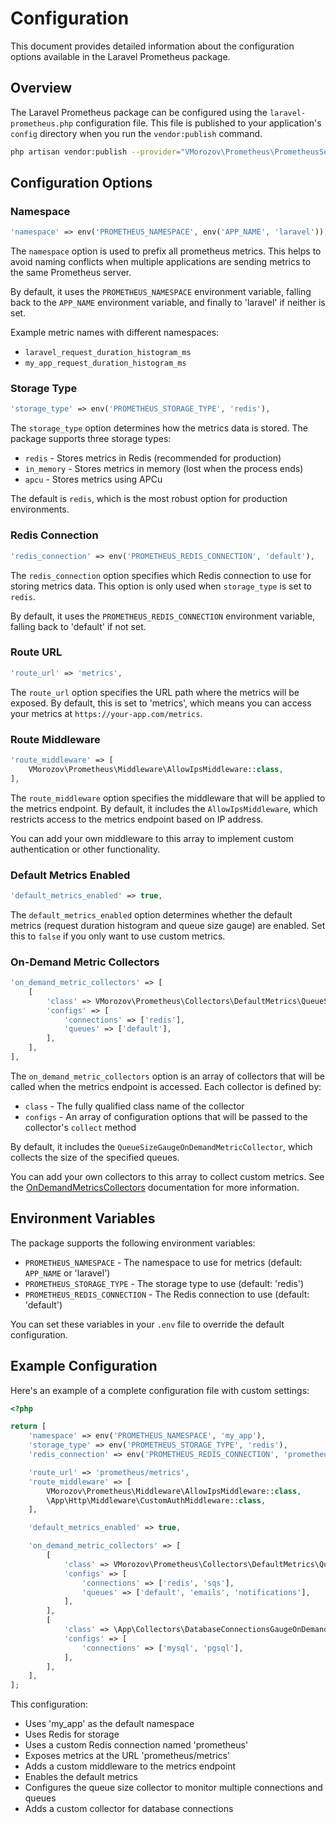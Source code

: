 # Configuration

This document provides detailed information about the configuration options available in the Laravel Prometheus package.

## Overview

The Laravel Prometheus package can be configured using the `laravel-prometheus.php` configuration file. This file is published to your application's `config` directory when you run the `vendor:publish` command.

```bash
php artisan vendor:publish --provider="VMorozov\Prometheus\PrometheusServiceProvider"
```

## Configuration Options

### Namespace

```php
'namespace' => env('PROMETHEUS_NAMESPACE', env('APP_NAME', 'laravel')),
```

The `namespace` option is used to prefix all prometheus metrics. This helps to avoid naming conflicts when multiple applications are sending metrics to the same Prometheus server.

By default, it uses the `PROMETHEUS_NAMESPACE` environment variable, falling back to the `APP_NAME` environment variable, and finally to 'laravel' if neither is set.

Example metric names with different namespaces:
- `laravel_request_duration_histogram_ms`
- `my_app_request_duration_histogram_ms`

### Storage Type

```php
'storage_type' => env('PROMETHEUS_STORAGE_TYPE', 'redis'),
```

The `storage_type` option determines how the metrics data is stored. The package supports three storage types:

- `redis` - Stores metrics in Redis (recommended for production)
- `in_memory` - Stores metrics in memory (lost when the process ends)
- `apcu` - Stores metrics using APCu

The default is `redis`, which is the most robust option for production environments.

### Redis Connection

```php
'redis_connection' => env('PROMETHEUS_REDIS_CONNECTION', 'default'),
```

The `redis_connection` option specifies which Redis connection to use for storing metrics data. This option is only used when `storage_type` is set to `redis`.

By default, it uses the `PROMETHEUS_REDIS_CONNECTION` environment variable, falling back to 'default' if not set.

### Route URL

```php
'route_url' => 'metrics',
```

The `route_url` option specifies the URL path where the metrics will be exposed. By default, this is set to 'metrics', which means you can access your metrics at `https://your-app.com/metrics`.

### Route Middleware

```php
'route_middleware' => [
    VMorozov\Prometheus\Middleware\AllowIpsMiddleware::class,
],
```

The `route_middleware` option specifies the middleware that will be applied to the metrics endpoint. By default, it includes the `AllowIpsMiddleware`, which restricts access to the metrics endpoint based on IP address.

You can add your own middleware to this array to implement custom authentication or other functionality.

### Default Metrics Enabled

```php
'default_metrics_enabled' => true,
```

The `default_metrics_enabled` option determines whether the default metrics (request duration histogram and queue size gauge) are enabled. Set this to `false` if you only want to use custom metrics.

### On-Demand Metric Collectors

```php
'on_demand_metric_collectors' => [
    [
        'class' => VMorozov\Prometheus\Collectors\DefaultMetrics\QueueSizeGaugeOnDemandMetricCollector::class,
        'configs' => [
            'connections' => ['redis'],
            'queues' => ['default'],
        ],
    ],
],
```

The `on_demand_metric_collectors` option is an array of collectors that will be called when the metrics endpoint is accessed. Each collector is defined by:

- `class` - The fully qualified class name of the collector
- `configs` - An array of configuration options that will be passed to the collector's `collect` method

By default, it includes the `QueueSizeGaugeOnDemandMetricCollector`, which collects the size of the specified queues.

You can add your own collectors to this array to collect custom metrics. See the [OnDemandMetricsCollectors](on-demand-metrics-collectors.md) documentation for more information.

## Environment Variables

The package supports the following environment variables:

- `PROMETHEUS_NAMESPACE` - The namespace to use for metrics (default: `APP_NAME` or 'laravel')
- `PROMETHEUS_STORAGE_TYPE` - The storage type to use (default: 'redis')
- `PROMETHEUS_REDIS_CONNECTION` - The Redis connection to use (default: 'default')

You can set these variables in your `.env` file to override the default configuration.

## Example Configuration

Here's an example of a complete configuration file with custom settings:

```php
<?php

return [
    'namespace' => env('PROMETHEUS_NAMESPACE', 'my_app'),
    'storage_type' => env('PROMETHEUS_STORAGE_TYPE', 'redis'),
    'redis_connection' => env('PROMETHEUS_REDIS_CONNECTION', 'prometheus'),

    'route_url' => 'prometheus/metrics',
    'route_middleware' => [
        VMorozov\Prometheus\Middleware\AllowIpsMiddleware::class,
        \App\Http\Middleware\CustomAuthMiddleware::class,
    ],

    'default_metrics_enabled' => true,

    'on_demand_metric_collectors' => [
        [
            'class' => VMorozov\Prometheus\Collectors\DefaultMetrics\QueueSizeGaugeOnDemandMetricCollector::class,
            'configs' => [
                'connections' => ['redis', 'sqs'],
                'queues' => ['default', 'emails', 'notifications'],
            ],
        ],
        [
            'class' => \App\Collectors\DatabaseConnectionsGaugeOnDemandMetricCollector::class,
            'configs' => [
                'connections' => ['mysql', 'pgsql'],
            ],
        ],
    ],
];
```

This configuration:
- Uses 'my_app' as the default namespace
- Uses Redis for storage
- Uses a custom Redis connection named 'prometheus'
- Exposes metrics at the URL 'prometheus/metrics'
- Adds a custom middleware to the metrics endpoint
- Enables the default metrics
- Configures the queue size collector to monitor multiple connections and queues
- Adds a custom collector for database connections
